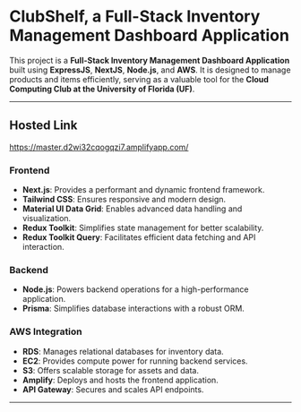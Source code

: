 # ClubShelf, a Full-Stack Inventory Management Dashboard Application

This project is a **Full-Stack Inventory Management Dashboard Application** built using **ExpressJS**, **NextJS**, **Node.js**, and **AWS**. It is designed to manage products and items efficiently, serving as a valuable tool for the **Cloud Computing Club at the University of Florida (UF)**.

---

## Hosted Link
https://master.d2wi32cqogqzi7.amplifyapp.com/

### Frontend
- **Next.js**: Provides a performant and dynamic frontend framework.
- **Tailwind CSS**: Ensures responsive and modern design.
- **Material UI Data Grid**: Enables advanced data handling and visualization.
- **Redux Toolkit**: Simplifies state management for better scalability.
- **Redux Toolkit Query**: Facilitates efficient data fetching and API interaction.

### Backend
- **Node.js**: Powers backend operations for a high-performance application.
- **Prisma**: Simplifies database interactions with a robust ORM.

### AWS Integration
- **RDS**: Manages relational databases for inventory data.
- **EC2**: Provides compute power for running backend services.
- **S3**: Offers scalable storage for assets and data.
- **Amplify**: Deploys and hosts the frontend application.
- **API Gateway**: Secures and scales API endpoints.

---

